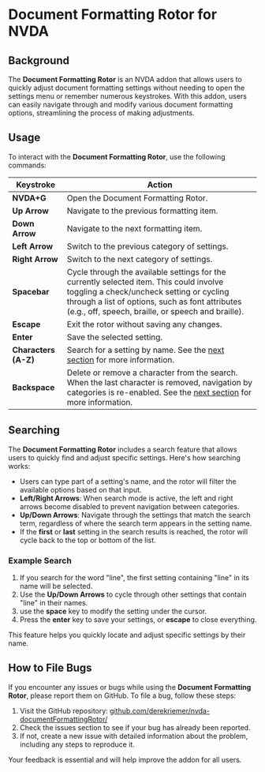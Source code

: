 # Document Formatting Rotor for NVDA

## Background

The **Document Formatting Rotor** is an NVDA addon that allows users to quickly adjust document formatting settings without needing to open the settings menu or remember numerous keystrokes. With this addon, users can easily navigate through and modify various document formatting options, streamlining the process of making adjustments.

## Usage

To interact with the **Document Formatting Rotor**, use the following commands:

| **Keystroke** | **Action** |
| -------------------- | -------------------------------------------------------------------------------------------------------------------------------------------------------------------------------------------------------------------------------------------- |
| **NVDA+G** | Open the Document Formatting Rotor. |
| **Up Arrow** | Navigate to the previous formatting item. |
| **Down Arrow** | Navigate to the next formatting item. |
| **Left Arrow** | Switch to the previous category of settings. |
| **Right Arrow** | Switch to the next category of settings. |
| **Spacebar** | Cycle through the available settings for the currently selected item. This could involve toggling a check/uncheck setting or cycling through a list of options, such as font attributes (e.g., off, speech, braille, or speech and braille). |
| **Escape** | Exit the rotor without saving any changes. |
| **Enter** | Save the selected setting. |
| **Characters (A-Z)** | Search for a setting by name. See the [next section](#searching) for more information. |
| **Backspace** | Delete or remove a character from the search. When the last character is removed, navigation by categories is re-enabled. See the [next section](#searching) for more information. |

## Searching <a id="searching">


The **Document Formatting Rotor** includes a search feature that allows users to quickly find and adjust specific settings. Here's how searching works:

- Users can type part of a setting's name, and the rotor will filter the available options based on that input.
- **Left/Right Arrows**: When search mode is active, the left and right arrows become disabled to prevent navigation between categories.
- **Up/Down Arrows**: Navigate through the settings that match the search term, regardless of where the search term appears in the setting name.
- If the **first** or **last** setting in the search results is reached, the rotor will cycle back to the top or bottom of the list.

### Example Search

1. If you search for the word "line", the first setting containing "line" in its name will be selected.
2. Use the **Up/Down Arrows** to cycle through other settings that contain "line" in their names.
3. use the **space** key to modify the setting under the cursor.
4. Press the **enter** key to save your settings, or **escape** to close everything.

This feature helps you quickly locate and adjust specific settings by their name.

## How to File Bugs

If you encounter any issues or bugs while using the **Document Formatting Rotor**, please report them on GitHub. To file a bug, follow these steps:

1. Visit the GitHub repository: [github.com/derekriemer/nvda-documentFormattingRotor/](https://github.com/derekriemer/nvda-documentFormattingRotor/)
2. Check the issues section to see if your bug has already been reported.
3. If not, create a new issue with detailed information about the problem, including any steps to reproduce it.

Your feedback is essential and will help improve the addon for all users.
